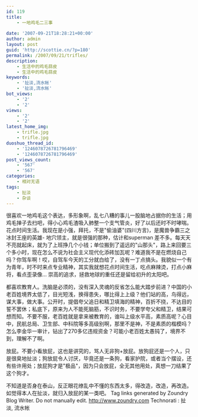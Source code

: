 ```yaml
---
id: 119
title:
    - 一地鸡毛二三事
 
date: '2007-09-21T18:28:21+00:00'
author: admin
layout: post
guid: 'http://scottie.cn/?p=180'
permalink: /2007/09/21/trifles/
description:
    - 生活中的鸡毛蒜皮
    - 生活中的鸡毛蒜皮
keywords:
    - '扯淡,流水帐'
    - '扯淡,流水帐'
bot_views:
    - '2'
    - '2'
views:
    - '2'
    - '2'
latest_home_img:
    - trifle.jpg
    - trifle.jpg
duoshuo_thread_id:
    - '1246078726781796469'
    - '1246078726781796469'
post_views_count:
    - '567'
    - '567'
categories:
    - 相对无语
tags:
    - 扯淡
    - 杂谈
---
```


很喜欢一地鸡毛这个表达，多形象啊，乱七八糟的事儿一股脑地占据你的生活；用鸡毛掸子去扫吧，得小心鸡毛渣吸入肺整一个支气管炎，好了以后还时不时哮喘。
花点时间生活。我现在是小强，拜托，不是"偷油婆"(四川方言)，是魔兽争霸三之冰封王座的英雄- 地穴领主，就是很强的那种，估计和superman 差不多。每天天不亮就起床，就为了上班挣几个小钱；单位搬到了遥远的"山那头"，路上来回要三个多小时，现在怎么不说为社会主义现代化添砖加瓦呢？难道我不是在燃烧自己吗？你驾车啊！哎，自驾车今天的工分就白给了，没有一丁点搞头。我貌似一个有为青年，时不时来点专业精神，其实我就想花点时间生活，吃点麻辣烫，打点小麻将，看点歪录像... 崇高的追求，拯救地球的重任还是留给初升的太阳吧。

都喜欢教育人。洗脑是必须的，没有深入灵魂的反省怎么能大踏步前进？中国的小老百姓境界太低了，目光短浅，换得患失，哪比得上上级？他们站的高，鸟得远，谋大事，做大事。公开时，提倡夸父追日和精卫填海的精神，百折不挠，不达目的誓不罢休；私底下，原来为人不能死脑筋，不识时务，不要学夸父和精卫，结果可想而知。不要不服，老百姓就是拿来被教育的，谁叫上级水平高，素质高呢？心目中，民航总局、卫生部、中科院等多高级别啊，那里不是神，不是素质的楷模吗？怎么李金华一审计，钻出了270多亿违规资金？可能小老百姓太愚钝了，境界不到，理解不了啊。

放屁。不要小看放屁，这也是讲究的，骂人无非狗+放屁。放狗屁还是一个人，只是很臭地扯淡；狗放屁令人讨厌，毕竟还是一条狗，看家护院，或者当个摆设，还有些许用处；放屁狗才是"极品"，因为只会放屁，全无其他用处，真想一刀结果了这个狗才。

不知道是否身在泰山，反正眼花缭乱中不懂的东西太多，得改造，改造，再改造。如觉得本人在扯淡，就归入放屁的某一类吧。
 Tag links generated by Zoundry Blog Writer. Do not manually edit. http://www.zoundry.com 
Technorati : 扯淡, 流水帐